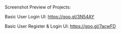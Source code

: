 Screenshot Preview of Projects:

Basic User Login UI: https://goo.gl/3N54AY

Basic User Register & Login UI: https://goo.gl/7acwFD
